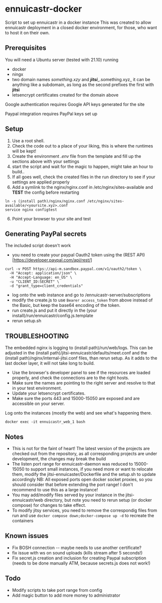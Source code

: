 # ennuicastr-docker
Script to set up ennuicastr in a docker instance
This was created to allow ennuicastr deployment in a closed docker environment, for those, who want to host it on their own.

## Prerequisites

You will need a Ubuntu server (tested with 21.10) running 
* docker
* ningx
* two domain names _something.xzy_ and ___jitsi____.something.xyz_ it can be anything like a subdomain, as long as the second prefixes the first with __jitsi__
* letsencrypt certificates created for the domain above

Google authentication requires Google API keys generated for the site

Paypal integration requires PayPal keys set up

## Setup

1. Use a root shell.
1. Check the code out to a place of your liking, this is where the runtimes will be kept!
2. Create the environment _.env_ file from the template and fill up the sections above with your settings
3. start the script and wait for the magic to happen, might take an hour to build..
4. If all goes well, check the created files in the run directory to see if your settings are applied properly
5. Add a symlink to the nginx/nginx.conf in /etc/nginx/sites-available and __TEST__ the config before restarting
```
ln -s (install path)/nginx/nginx.conf /etc/nginx/sites-available/<yoursite.xyz>.conf
service nginx configtest
```
6. Point your browser to your site and test

## Generating PayPal secrets
The included script doesn't work 
- you need to create your paypal Oauth2 token using the (REST API) [https://developer.paypal.com/api/rest/] 
```
curl -v POST https://api-m.sandbox.paypal.com/v1/oauth2/token \
  -H "Accept: application/json" \
  -H "Accept-Language: en_US" \
  -u "CLIENT_ID:SECRET" \
  -d "grant_type=client_credentials"
 ```
 - log onto the web instance and go to /ennuicastr-server/subscriptions
 - modify the create.js to use `Bearer access_token` from above instead of the Basic, but keep the base64 encoding of the token.
 - run create.js and put it directly in the (your install)/run/ennuicastr/config.js.template 
 - rerun setup.sh

## TROUBLESHOOTING

The embedded nginx is logging to (install path)/run/web/logs. This can be adjusted in the (install path)/jitsi-ennuicastr/defaults/meet.conf and the (install path)/nginx/internal-jitsi.conf files, than rerun setup. As it adds to the last docker layer, it will not take long to build.
- Use the browser's developer panel to see if the resources are loaded properly, and check the connections are to the right hosts.
- Make sure the names are pointing to the right server and resolve to that in your test environment.
- Update your letsencrypt certificates.
- Make sure the ports 443 and 15000-15050 are exposed and are accessible on your server.

Log onto the instances (mostly the web) and see what's happening there.
```
docker exec -it ennuicastr_web_1 bash
```

## Notes

- This is not for the faint of heart! The latest version of the projects are checked out from the repository, as all corresponding projects are under development, the changes may break the build
- The listen port range for ennuicastr-daemon was reduced to 15000-15050 to support small instances, if you need more or want to relocate them, modify the jitsi-ennuicaster/Dockerfile and the setup.sh to update accordingly NB: All exposed ports open docker socket proxies, so you should consider that before extending the port range! I don't recommend to use this as a large instance! 
- You may add/modify files served by your instance in the jitsi-ennuicastr/web directory, but note you need to rerun setup (or docker compose) for changes to take effect.
- To modify jitsy services, you need to remove the correspondig files from run and use `docker compose down;docker-compose up -d` to recreate the containers

## Known issues
- Fix BOSH connection -- maybe needs to use another certificate?
- fix issue with ws on sound uploads (kills stream after 5 seconds!)
- Fix secret.js creation and inclusion for creating Paypal subscription (needs to be done manually ATM, because secrets.js does not work!)

## Todo
- Modify scripts to take port range from config
- Add magic button to add more money to administrator

